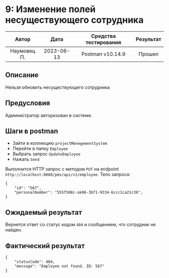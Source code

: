 # 9: Изменение полей несуществующего сотрудника

|    Автор    |    Дата    | Средства тестирования | Результат |
|:-----------:|:----------:|:---------------------:|:---------:|
| Наумовец П. | 2023-06-13 |   Postman v10.14.9    |  Прошел   |

## Описание

Нельзя обновить несуществующего сотрудника

## Предусловия

Администратор авторизован в системе.

## Шаги в postman

* Зайти в коллекцию `projectMenegementSystem`
* Перейти в папку `Employee`
* Выбрать запрос `UpdateEmployee`
* Нажать `Send`

Выполнится HTTP запрос с методом `PUT` на endpoint `http://localhost:8080/pms/api/v1/employee`. Тело запроса:

```
{
    "id": "567",
    "personalNumber": "555f508c-ak06-3bf1-9334-6ccc1ca21c36",
}
```

## Ожидаемый результат

Вернется ответ со статус кодом `404` и сообщением, что сотрудник не найден.

## Фактический результат

```
{
    "statusCode": 404,
    "message": "Employee not found. ID: 567"
}
```
